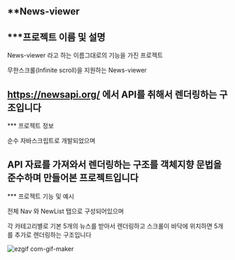 
**News-viewer
------------
***프로젝트 이름 및 설명
------------
News-viewer 라고 하는 이름그대로의 기능을 가진 프로젝트

무한스크롤(Infinite scroll)을 지원하는 News-viewer

https://newsapi.org/ 에서 API를 취해서 렌더링하는 구조입니다
------------
*** 프로젝트 정보

순수 자바스크립트로 개발되었으며

API 자료를 가져와서 렌더링하는 구조를 객체지향 문법을 준수하며 만들어본 프로젝트입니다
------------
*** 프로젝트 기능 및 예시

전체 Nav 와 NewList 탭으로 구성되어있으며

각 카테고리별로
기본 5개의 뉴스를 받아서 렌더링하고 스크롤이 바닥에 위치하면 5개를 추가로 렌더링하는 구조입니다

![ezgif com-gif-maker](https://user-images.githubusercontent.com/110520178/190944796-fbf1aae6-c03d-4582-807f-4df8035fffcf.gif)
